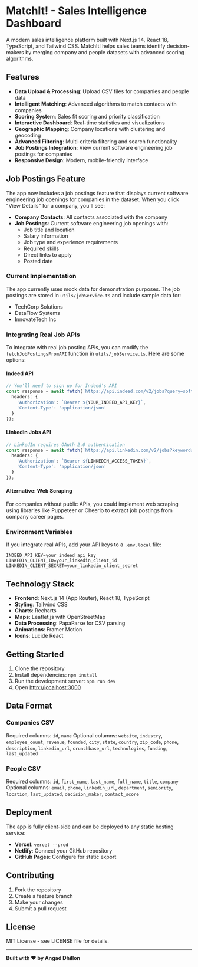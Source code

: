 # MatchIt! - Sales Intelligence Dashboard

A modern sales intelligence platform built with Next.js 14, React 18, TypeScript, and Tailwind CSS. MatchIt! helps sales teams identify decision-makers by merging company and people datasets with advanced scoring algorithms.

## Features

- **Data Upload & Processing**: Upload CSV files for companies and people data
- **Intelligent Matching**: Advanced algorithms to match contacts with companies
- **Scoring System**: Sales fit scoring and priority classification
- **Interactive Dashboard**: Real-time statistics and visualizations
- **Geographic Mapping**: Company locations with clustering and geocoding
- **Advanced Filtering**: Multi-criteria filtering and search functionality
- **Job Postings Integration**: View current software engineering job postings for companies
- **Responsive Design**: Modern, mobile-friendly interface

## Job Postings Feature

The app now includes a job postings feature that displays current software engineering job openings for companies in the dataset. When you click "View Details" for a company, you'll see:

- **Company Contacts**: All contacts associated with the company
- **Job Postings**: Current software engineering job openings with:
  - Job title and location
  - Salary information
  - Job type and experience requirements
  - Required skills
  - Direct links to apply
  - Posted date

### Current Implementation

The app currently uses mock data for demonstration purposes. The job postings are stored in `utils/jobService.ts` and include sample data for:
- TechCorp Solutions
- DataFlow Systems  
- InnovateTech Inc

### Integrating Real Job APIs

To integrate with real job posting APIs, you can modify the `fetchJobPostingsFromAPI` function in `utils/jobService.ts`. Here are some options:

#### Indeed API
```typescript
// You'll need to sign up for Indeed's API
const response = await fetch(`https://api.indeed.com/v2/jobs?query=software+engineer&company=${encodeURIComponent(companyName)}`, {
  headers: {
    'Authorization': `Bearer ${YOUR_INDEED_API_KEY}`,
    'Content-Type': 'application/json'
  }
});
```

#### LinkedIn Jobs API
```typescript
// LinkedIn requires OAuth 2.0 authentication
const response = await fetch(`https://api.linkedin.com/v2/jobs?keywords=software+engineer&company=${encodeURIComponent(companyName)}`, {
  headers: {
    'Authorization': `Bearer ${LINKEDIN_ACCESS_TOKEN}`,
    'Content-Type': 'application/json'
  }
});
```

#### Alternative: Web Scraping
For companies without public APIs, you could implement web scraping using libraries like Puppeteer or Cheerio to extract job postings from company career pages.

### Environment Variables

If you integrate real APIs, add your API keys to a `.env.local` file:

```env
INDEED_API_KEY=your_indeed_api_key
LINKEDIN_CLIENT_ID=your_linkedin_client_id
LINKEDIN_CLIENT_SECRET=your_linkedin_client_secret
```

## Technology Stack

- **Frontend**: Next.js 14 (App Router), React 18, TypeScript
- **Styling**: Tailwind CSS
- **Charts**: Recharts
- **Maps**: Leaflet.js with OpenStreetMap
- **Data Processing**: PapaParse for CSV parsing
- **Animations**: Framer Motion
- **Icons**: Lucide React

## Getting Started

1. Clone the repository
2. Install dependencies: `npm install`
3. Run the development server: `npm run dev`
4. Open [http://localhost:3000](http://localhost:3000)

## Data Format

### Companies CSV
Required columns: `id`, `name`
Optional columns: `website`, `industry`, `employee_count`, `revenue`, `founded`, `city`, `state`, `country`, `zip_code`, `phone`, `description`, `linkedin_url`, `crunchbase_url`, `technologies`, `funding`, `last_updated`

### People CSV
Required columns: `id`, `first_name`, `last_name`, `full_name`, `title`, `company`
Optional columns: `email`, `phone`, `linkedin_url`, `department`, `seniority`, `location`, `last_updated`, `decision_maker`, `contact_score`

## Deployment

The app is fully client-side and can be deployed to any static hosting service:

- **Vercel**: `vercel --prod`
- **Netlify**: Connect your GitHub repository
- **GitHub Pages**: Configure for static export

## Contributing

1. Fork the repository
2. Create a feature branch
3. Make your changes
4. Submit a pull request

## License

MIT License - see LICENSE file for details.

---

**Built with ❤️ by Angad Dhillon**
